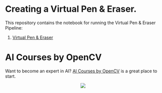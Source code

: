 # Creating a Virtual Pen & Eraser.

This repository contains the notebook for running the Virtual Pen & Eraser Pipeline:

1. [Virtual Pen & Eraser](Creating_a_Virtual_Pen_and_Eraser.ipynb)


# AI Courses by OpenCV

Want to become an expert in AI? [AI Courses by OpenCV](https://opencv.org/courses/) is a great place to start. 

<a href="https://opencv.org/courses/">
<p align="center"> 
<img src="https://www.learnopencv.com/wp-content/uploads/2020/04/AI-Courses-By-OpenCV-Github.png">
</p>
</a>
